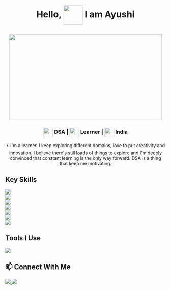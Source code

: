 <h1 align="center">
  Hello, <img src="https://media.giphy.com/media/Cmr1OMJ2FN0B2/giphy.gif" width="60" height="60"  align="center"/> I am Ayushi 
</h1>

<h2 align="center">
<img src="https://media.giphy.com/media/L1R1tvI9svkIWwpVYr/giphy.gif" width="480px" height="270px" align="center"/>
</h2>

<h3 align="center">
<img src="https://media.giphy.com/media/GXZVx7kiFQ1IuZpB8o/giphy.gif" width="30" height="30" align="center"/> DSA |
<img src="https://media.giphy.com/media/bmQBu3aSF0DxadphkG/giphy.gif" width="30" height="30" align="center"/> Learner | 
<img src="https://media.giphy.com/media/57ZONYwnLOKVgLuApK/giphy.gif" width="30" height="30" align="center"/> India
</h3>

<p align="center">
  ⚡ I'm a learner. I keep exploring different domains, love to put creativity and innovation. I believe there's still loads of things to explore and I'm deeply convinced that constant learning is the only way forward. DSA is a thing that keep me motivating. 
</p>

## Key Skills
<p>
  <img src="https://img.shields.io/badge/C++-★★★★☆-000000?logo=C%2B%2B&labelColor=00599c&logoColor=ffffff" /><br>
  <img src="https://img.shields.io/badge/HTML5-★★★★☆-000000?logo=HTML5&labelColor=e34f26&logoColor=ffffff" /><br>
  <img src="https://img.shields.io/badge/CSS3-★★★☆☆-000000?logo=CSS3&labelColor=1572b6&logoColor=ffffff" /><br>
  <img src="https://img.shields.io/badge/JavaScript-★★☆☆☆-000000?logo=JavaScript&labelColor=f7df1e&logoColor=000000" /><br>
  <img src="https://img.shields.io/badge/React.js-★☆☆☆☆-000000?logo=React&labelColor=f7df1e&logoColor=000000" /><br>
  <img src="https://img.shields.io/badge/Python-★★★☆☆-000000?logo=Python&labelColor=3776ab&logoColor=ffffff" /><br>
  <img src="https://img.shields.io/badge/MySQL-★★★☆☆-000000?logo=MySQL&labelColor=f7df1e&logoColor=000000" />
</p>

## Tools I Use
<p> 
  <img src="https://img.shields.io/badge/Github-181717?logo=GitHub&labelColor=181717&logoColor=ffffff" />
</p>

## 📫 Connect With Me
<p>
  <a href="https://www.linkedin.com/in/ayushi-842000/"> <img src="https://img.shields.io/badge/Linkedin-0077b5?style=plastic&logo=Linkedin&labelColor=0077b5&logoColor=ffffff" />
  <a href="mailto:asharma842000@gmail.com"> <img src="https://img.shields.io/badge/Gmail-d14836?style=plastic&logo=Gmail&labelColor=d14836&logoColor=ffffff" />
</p>

